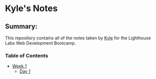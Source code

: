 # Kyle's Notes
## Summary:

This repository contains all of the notes taken by [Kyle](https://github.com/Kalaybot) for the Lighthouse Labs Web Development Bootcamp.
### Table of Contents
- [Week 1](/Week_1)
  - [Day 1](/Week_1/Day_1/)